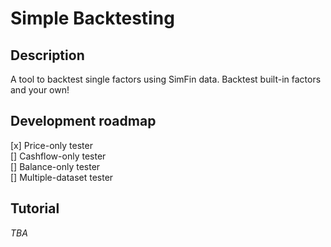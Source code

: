 # Simple Backtesting
## Description
A tool to backtest single factors using SimFin data. Backtest built-in factors and your own!

## Development roadmap
[x] Price-only tester  
[] Cashflow-only tester  
[] Balance-only tester  
[] Multiple-dataset tester

## Tutorial
*TBA*

